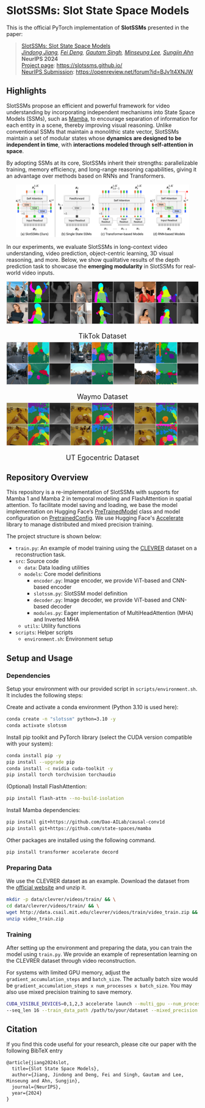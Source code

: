 # SlotSSMs: Slot State Space Models
This is the official PyTorch implementation of **SlotSSMs** presented in the paper:

> [SlotSSMs: Slot State Space Models](https://arxiv.org/abs/2406.12272)   
> *[Jindong Jiang](https://jindongjiang.me/), [Fei Deng](https://scholar.google.com/citations?hl=en&user=F-V72fUAAAAJ&view_op=list_works&sortby=pubdate), [Gautam Singh](https://singhgautam.github.io/), [Minseung Lee](https://mlml.kaist.ac.kr/9b335270-f27b-477b-85ea-0bcaacdbc539), [Sungjin Ahn](https://mlml.kaist.ac.kr/sungjinahn)*   
> **NeurIPS 2024**   
> [Project page](https://slotssms.github.io/): https://slotssms.github.io/    
> [NeurIPS Submission](https://openreview.net/forum?id=BJv1t4XNJW): https://openreview.net/forum?id=BJv1t4XNJW

<!-- ## Updates
* **2024.11.25:** Added implementation of SlotSSMs with Mamba 1 and Mamba 2 support. -->

## Highlights

SlotSSMs propose an efficient and powerful framework for video understanding by incorporating independent mechanisms into State Space Models (SSMs), such as [Mamba](https://arxiv.org/abs/2312.00752), to encourage separation of information for each entity in a scene, thereby improving visual reasoning. Unlike conventional SSMs that maintain a monolithic state vector, SlotSSMs maintain a set of modular states whose **dynamics are designed to be independent in time**, with **interactions modeled through self-attention in space**.

By adopting SSMs at its core, SlotSSMs inherit their strengths: parallelizable training, memory efficiency, and long-range reasoning capabilities, giving it an advantage over methods based on RNNs and Transformers.


<p align="center">
  <img src="assets/method.png" width="90%" alt="SlotSSM Method Overview" />
</p>


In our experiments, we evaluate SlotSSMs in long-context video understanding, video prediction, object-centric learning, 3D visual reasoning, and more. Below, we show qualitative results of the depth prediction task to showcase the **emerging modularity** in SlotSSMs for real-world video inputs.
<!-- This demonstrates that SlotSSM is able to utilize the modular representations to discover and exploit the latent structure of the input to complete the task, while the SAVi++ baseline does not demonstrate the same level of emergent modularity. -->

<div align="center">
  <img src="assets/gifs/tiktok/slotssm/mask_and_depth.gif" alt="Video Decomposition on TikTok Dataset" width="100%" />
  <p style="font-size: 18px; margin-bottom: 5px;">TikTok Dataset</p>
  <img src="assets/gifs/waymo/slotssm/mask_and_depth.gif" alt="Video Decomposition on Waymo Dataset" width="100%" />
  <p style="font-size: 18px; margin-bottom: 5px;">Waymo Dataset</p>
  <img src="assets/gifs/egtea/slotssm/mask_and_depth.gif" alt="Video Decomposition on UT Egocentric Dataset" width="100%" />
  <p style="font-size: 18px; margin-bottom: 5px;">UT Egocentric Dataset</p>
  <!-- <p style="font-size: 16pt; margin-top: 0px;">
    <strong>Emergent Scene Decomposition from Depth Estimation Tasks.</strong> Colors represent the ID of slots used for predicting each position.
    SlotSSM is capable of exploiting the inherent modular structure of real-world videos for efficient inference, without explicit segmentation supervision.
  </p> -->
</div>

## Repository Overview

This repository is a re-implementation of SlotSSMs with supports for Mamba 1 and Mamba 2 in temporal modeling and FlashAttention in spatial attention. To facilitate model saving and loading, we base the model implementation on Hugging Face’s [PreTrainedModel](https://huggingface.co/docs/transformers/en/main_classes/model#transformers.PreTrainedModel) class and model configuration on [PretrainedConfig](https://huggingface.co/docs/transformers/en/main_classes/configuration#transformers.PretrainedConfig). We use Hugging Face's [Accelerate](https://huggingface.co/docs/accelerate/index) library to manage distributed and mixed precision training.

The project structure is shown below:

* `train.py`: An example of model training using the [CLEVRER](http://clevrer.csail.mit.edu/) dataset on a reconstruction task.
* `src`: Source code
    * `data`: Data loading utilities
    * `models`: Core model definitions
        * `encoder.py`: Image encoder, we provide ViT-based and CNN-based encoder
        * `slotssm.py`: SlotSSM model definition
        * `decoder.py`: Image decoder, we provide ViT-based and CNN-based decoder
        * `modules.py`: Eager implementation of MultiHeadAttention (MHA) and Inverted MHA
    * `utils`: Utility functions
* `scripts`: Helper scripts
    * `environment.sh`: Environment setup

## Setup and Usage

### Dependencies

Setup your environment with our provided script in `scripts/environment.sh`. It includes the following steps:

Create and activate a conda environment (Python 3.10 is used here):
```bash
conda create -n "slotssm" python=3.10 -y 
conda activate slotssm
```

Install pip toolkit and PyTorch library (select the CUDA version compatible with your system):
```bash
conda install pip -y
pip install --upgrade pip
conda install -c nvidia cuda-toolkit -y
pip install torch torchvision torchaudio
```

(Optional) Install FlashAttention:
```bash
pip install flash-attn --no-build-isolation
```

Install Mamba dependencies:
```bash
pip install git+https://github.com/Dao-AILab/causal-conv1d
pip install git+https://github.com/state-spaces/mamba
```

Other packages are installed using the following command.
```bash
pip install transformer accelerate decord
```

### Preparing Data

We use the CLEVRER dataset as an example. Download the dataset from the [official website](http://clevrer.csail.mit.edu/) and unzip it.

```bash
mkdir -p data/clevrer/videos/train/ && \
cd data/clevrer/videos/train/ && \
wget http://data.csail.mit.edu/clevrer/videos/train/video_train.zip && \
unzip video_train.zip
```

### Training 

After setting up the environment and preparing the data, you can train the model using `train.py`. We provide an example of representation learning on the CLEVRER dataset through video reconstruction.

For systems with limited GPU memory, adjust the `gradient_accumulation_steps` and `batch_size`. The actually batch size would be `gradient_accumulation_steps x num_processes x batch_size`. You may also use mixed precision training to save memory.

```bash
CUDA_VISIBLE_DEVICES=0,1,2,3 accelerate launch --multi_gpu --num_processes=4 --main_process_port 29500 train.py \
--seq_len 16 --train_data_path /path/to/your/dataset --mixed_precision fp16
```

## Citation

If you find this code useful for your research, please cite our paper with the following BibTeX entry

```
@article{jiang2024slot,
  title={Slot State Space Models},
  author={Jiang, Jindong and Deng, Fei and Singh, Gautam and Lee, Minseung and Ahn, Sungjin},
  journal={NeurIPS},
  year={2024}
}
```
